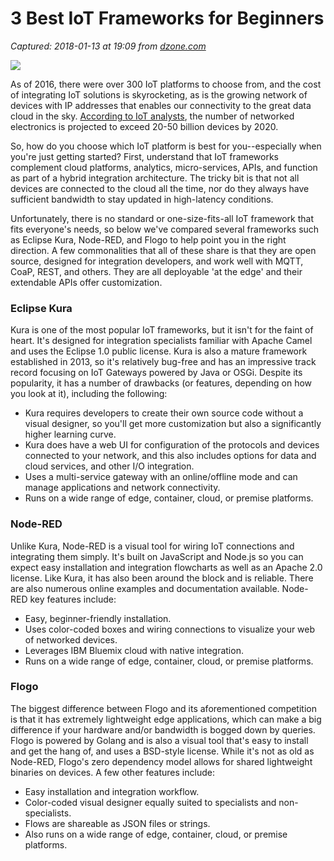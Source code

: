 # 3 Best IoT Frameworks for Beginners

_Captured: 2018-01-13 at 19:09 from [dzone.com](https://dzone.com/articles/3-best-iot-frameworks-for-beginners?edition=352117&utm_source=Daily%20Digest&utm_medium=email&utm_campaign=Daily%20Digest%202018-01-13)_

![](https://d1xzrcop0305fv.cloudfront.net/wp-content/uploads/2018/01/02105803/zymr-3-best-iot-frameworks-for-beginners.jpg)

As of 2016, there were over 300 IoT platforms to choose from, and the cost of integrating IoT solutions is skyrocketing, as is the growing network of devices with IP addresses that enables our connectivity to the great data cloud in the sky. [According to IoT analysts](https://www.slideshare.net/KaiWaehner/iot-open-source-integration-comparison-kura-nodered-flogo-apache-nifi-streamsets), the number of networked electronics is projected to exceed 20-50 billion devices by 2020.

So, how do you choose which IoT platform is best for you--especially when you're just getting started? First, understand that IoT frameworks complement cloud platforms, analytics, micro-services, APIs, and function as part of a hybrid integration architecture. The tricky bit is that not all devices are connected to the cloud all the time, nor do they always have sufficient bandwidth to stay updated in high-latency conditions.

Unfortunately, there is no standard or one-size-fits-all IoT framework that fits everyone's needs, so below we've compared several frameworks such as Eclipse Kura, Node-RED, and Flogo to help point you in the right direction. A few commonalities that all of these share is that they are open source, designed for integration developers, and work well with MQTT, CoaP, REST, and others. They are all deployable 'at the edge' and their extendable APIs offer customization.

### **Eclipse Kura**

Kura is one of the most popular IoT frameworks, but it isn't for the faint of heart. It's designed for integration specialists familiar with Apache Camel and uses the Eclipse 1.0 public license. Kura is also a mature framework established in 2013, so it's relatively bug-free and has an impressive track record focusing on IoT Gateways powered by Java or OSGi. Despite its popularity, it has a number of drawbacks (or features, depending on how you look at it), including the following:

  * Kura requires developers to create their own source code without a visual designer, so you'll get more customization but also a significantly higher learning curve.
  * Kura does have a web UI for configuration of the protocols and devices connected to your network, and this also includes options for data and cloud services, and other I/O integration.
  * Uses a multi-service gateway with an online/offline mode and can manage applications and network connectivity.
  * Runs on a wide range of edge, container, cloud, or premise platforms.

### **Node-RED**

Unlike Kura, Node-RED is a visual tool for wiring IoT connections and integrating them simply. It's built on JavaScript and Node.js so you can expect easy installation and integration flowcharts as well as an Apache 2.0 license. Like Kura, it has also been around the block and is reliable. There are also numerous online examples and documentation available. Node-RED key features include:

  * Easy, beginner-friendly installation.
  * Uses color-coded boxes and wiring connections to visualize your web of networked devices.
  * Leverages IBM Bluemix cloud with native integration.
  * Runs on a wide range of edge, container, cloud, or premise platforms.

### **Flogo**

The biggest difference between Flogo and its aforementioned competition is that it has extremely lightweight edge applications, which can make a big difference if your hardware and/or bandwidth is bogged down by queries. Flogo is powered by Golang and is also a visual tool that's easy to install and get the hang of, and uses a BSD-style license. While it's not as old as Node-RED, Flogo's zero dependency model allows for shared lightweight binaries on devices. A few other features include:

  * Easy installation and integration workflow.
  * Color-coded visual designer equally suited to specialists and non-specialists.
  * Flows are shareable as JSON files or strings.
  * Also runs on a wide range of edge, container, cloud, or premise platforms.

